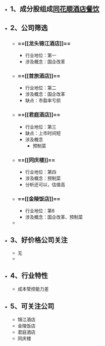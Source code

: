 - ## 1、成分股组成[同花顺酒店餐饮](http://q.10jqka.com.cn/thshy/detail/code/881161/)
- ## 2、公司筛选
	- ### ==[[龙头锦江酒店]]==
		- 行业地位：第一
		- 涉及概念：国企改革
	- ### ==[[首旅酒店]]==
		- 行业地位：第二
		- 涉及概念：国企改革
		- 缺点：市盈率亏损
	- ### ==[[君庭酒店]]==
		- 行业地位：第三
		- 缺点：上市时间短
		- 涉及概念
			- 预制菜
	- ### ==[[同庆楼]]==
		- 行业地位：第四
		- 涉及概念：预制菜
		- 分析还可以，估值高
	- ### ==[[金陵饭店]]==
		- 行业地位：第8
		- 涉及概念：国企改革、预制菜
	-
- ## 3、好价格公司关注
	- 无
	-
- ## 4、行业特性
	- 成本管控能力差
- ## 5、可关注公司
	- 锦江酒店
	- 金陵饭店
	- 君庭酒店
	- 同庆楼
